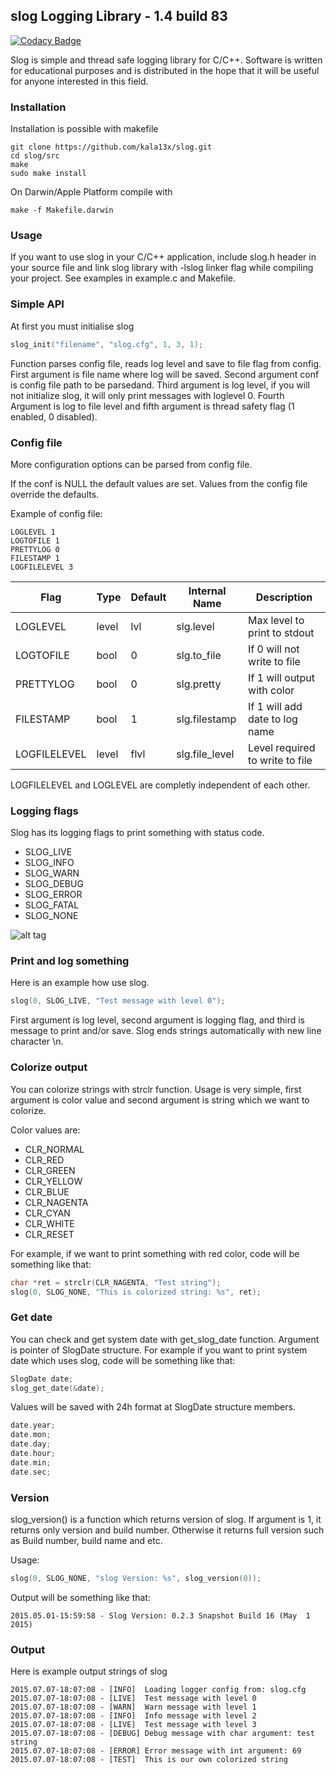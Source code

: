 ## slog Logging Library - 1.4 build 83

[![Codacy Badge](https://api.codacy.com/project/badge/Grade/db6af181485d443ab09b0e20c84a2d48)](https://www.codacy.com/app/arturo-castrop/slog?utm_source=github.com&utm_medium=referral&utm_content=arturocastro/slog&utm_campaign=badger)

Slog is simple and thread safe logging library for C/C++. Software is written for educational purposes and is distributed in the hope that it will be useful for anyone interested in this field.

### Installation
Installation is possible with makefile
```
git clone https://github.com/kala13x/slog.git
cd slog/src
make
sudo make install
```

On Darwin/Apple Platform compile with
```
make -f Makefile.darwin
```

### Usage
If you want to use slog in your C/C++ application, include slog.h header in your source file and link slog library with -lslog linker flag while compiling your project. See examples in example.c and Makefile.


### Simple API
At first you must initialise slog
```c
slog_init("filename", "slog.cfg", 1, 3, 1);
```
Function parses config file, reads log level and save to file flag from config. First argument is file name where log will be saved. Second argument conf is config file path to be parsedand. Third argument is log level, if you will not initialize slog, it will only print messages with loglevel 0. Fourth Argument is log to file level and fifth argument is thread safety flag (1 enabled, 0 disabled).


### Config file

More configuration options can be parsed from config file.

If the conf is NULL the default values are set.
Values from the config file override the defaults.

Example of config file:
```
LOGLEVEL 1
LOGTOFILE 1
PRETTYLOG 0
FILESTAMP 1
LOGFILELEVEL 3
```
Flag         | Type  | Default | Internal Name  | Description
-------------|-------|---------|----------------|------------
LOGLEVEL     | level | lvl     | slg.level      | Max level to print to stdout
LOGTOFILE    | bool  | 0       | slg.to_file    | If 0 will not write to file
PRETTYLOG    | bool  | 0       | slg.pretty     | If 1 will output with color
FILESTAMP    | bool  | 1       | slg.filestamp  | If 1 will add date to log name
LOGFILELEVEL | level | flvl    | slg.file_level | Level required to write to file

LOGFILELEVEL and LOGLEVEL are completly independent of each other.

### Logging flags
Slog has its logging flags to print something with status code.

- SLOG_LIVE
- SLOG_INFO
- SLOG_WARN
- SLOG_DEBUG
- SLOG_ERROR
- SLOG_FATAL
- SLOG_NONE

![alt tag](https://github.com/kala13x/slog/blob/master/slog.png)

### Print and log something
Here is an example how use slog.
```c
slog(0, SLOG_LIVE, "Test message with level 0");
```
First argument is log level, second argument is logging flag, and third is message to print and/or save. Slog ends strings automatically with new line character \n.

### Colorize output
You can colorize strings with strclr function. Usage is very simple, first argument is color value and second argument is string which we want to colorize.

Color values are:

- CLR_NORMAL
- CLR_RED
- CLR_GREEN
- CLR_YELLOW
- CLR_BLUE
- CLR_NAGENTA
- CLR_CYAN
- CLR_WHITE
- CLR_RESET

For example, if we want to print something with red color, code will be something like that:
```c
char *ret = strclr(CLR_NAGENTA, "Test string");
slog(0, SLOG_NONE, "This is colorized string: %s", ret);
```

### Get date
You can check and get system date with get_slog_date function. Argument is pointer of SlogDate structure. For example if you want to print system date which uses slog, code will be something like that:
```c
SlogDate date;
slog_get_date(&date);
```
Values will be saved with 24h format at SlogDate structure members.
```c
date.year;
date.mon;
date.day;
date.hour;
date.min;
date.sec;
```

### Version
slog_version() is a function which returns version of slog. If argument is 1, it returns only version and build number. Otherwise it returns full version such as Build number, build name and etc.

Usage:
```c
slog(0, SLOG_NONE, "slog Version: %s", slog_version(0));
```
Output will be something like that:
```
2015.05.01-15:59:58 - Slog Version: 0.2.3 Snapshot Build 16 (May  1 2015)
```

### Output
Here is example output strings of slog
```
2015.07.07-18:07:08 - [INFO]  Loading logger config from: slog.cfg
2015.07.07-18:07:08 - [LIVE]  Test message with level 0
2015.07.07-18:07:08 - [WARN]  Warn message with level 1
2015.07.07-18:07:08 - [INFO]  Info message with level 2
2015.07.07-18:07:08 - [LIVE]  Test message with level 3
2015.07.07-18:07:08 - [DEBUG] Debug message with char argument: test string
2015.07.07-18:07:08 - [ERROR] Error message with int argument: 69
2015.07.07-18:07:08 - [TEST]  This is our own colorized string

```
